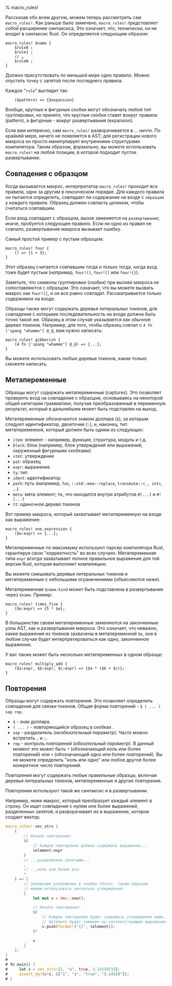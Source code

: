 % macro_rules!

Рассказав обо всем другом, можем теперь рассмотреть сам  `macro_rules!`. Как
раньше было замечено, `macro_rules!` *представляет собой* расширение синтаксисa,
Это означает, что, *технически*, он не входит в синтаксис Rust. Он определяется
следующим образом:

```ignore
macro_rules! $name {
    $rule0 ;
    $rule1 ;
    // …
    $ruleN ;
}
```

Должно присутствовать *по меньшей мере* одно правило. Можно опустить точку с
запятой после последнего правила.

Каждое "`rule`" выглядит так:

```ignore
    ($pattern) => {$expansion}
```

Вообще, круглые и фигурные скобки могут обозначать любой тип группировки, но
принято, что круглые скобки ставят вокруг правила (pattern), а фигурные - вокруг
развертывания (expansion).

Если вам интересно, сам  `macro_rules!` разворачивается в ... *ничто*. По
крайней мере, ничего не появляется в AST; для регистрации нового макроса он
просто манипулирует внутренними структурами компилятора. Таким образом,
*формально*, вы можете использовать `macro_rules!` на любой позиции, в которой
подходит пустое развертывание.

## Совпадения с образцом

Когда вызывается макрос, интерпретатор `macro_rules!` проходит все правила, одно
за другим в лексическом порядке. Для каждого правила он пытается определить,
совпадает ли содержание на входе с `образцом` у каждого правила. Образец должен
совпасть *целиком*, чтобы считаться совпавшим.

Если вход совпадает с образцом, вызов заменяется на `развертывание`; иначе,
пробуется следующее правило. Если ни одно из правил не совпало, развертывание
макроса вызывает ошибку.

Самый простой пример с пустым образцом:

```ignore
macro_rules! four {
    () => {1 + 3};
}
```

Этот образец считается совпавшим тогда и только тогда, когда вход тоже будет
пустым (*например*, `four!()`, `four![]` или `four!{}`).

Заметьте, что символы группировки (скобки) при вызове макроса *не*
сопоставляются с образцом. Это означает, что вы можете вызвать макрос как
`four![]`, и он все равно совпадет. Рассматривается только *содержимое* на
входе.

Образцы также могут содержать деревья литеральных токенов, для совпадения с
которыми последовательность на входе должна быть точно такой же. Образец в этом
случае указывается как обычное дерево токенов. Например, для того, чтобы образец
совпал с `4 fn ['spang "whammo"] @_@`, вам нужно написать:

```ignore
macro_rules! gibberish {
    (4 fn ['spang "whammo"] @_@) => {...};
}
```

Вы можете использовать любые деревья токенов, какие только сможете написать.

## Метапеременные

Образцы могут содержать метапеременные (captures). Это позволяет проверять вход
на совпадение с образцом, основываясь на некоторой общей категории грамматики,
получая преобразованный в переменную результат, который в дальнейшем может быть
подставлен на выход.

Метапеременные обозначаются знаком доллара (`$`), за которым следуют
идентификатор, двоеточие (`:`), и, наконец, тип метапеременной, который должен
быть одним из следующих:

* `item`: элемент - например, функция, структура, модуль и т.д.
* `block`: блок (например, блок утверждений или выражений, окруженный фигурными 
скобками)
* `stmt`: утверждение
* `pat`: образец
* `expr`: выражение
* `ty`: тип
* `ident`: идентификатор
* `path`: путь (например, `foo`, `::std::mem::replace`, `transmute::<_, int>`, …)
* `meta`: мета элемент; то, что находится внутри атрибутов `#[...]` и `#![...]` 
* `tt`: одиночное дерево токенов

Вот пример макроса, который захватывает метапеременную на входе как выражение:

```ignore
macro_rules! one_expression {
    ($e:expr) => {...};
}
```

Метапеременные по максимуму используют парсер компилятора Rust, гарантируя свою
"корректность" во всех случаях. Метапеременная типа `expr` *всегда* захватывает
полное правильное выражение для той версии Rust, которая выполняет компиляцию.

Вы можете смешивать деревья литеральных токенов и метапеременные с небольшими
ограничениями (объясняются ниже).

Метапеременная `$name:kind` может быть подставлена в развертывание через
`$name`. Пример:

```ignore
macro_rules! times_five {
    ($e:expr) => {5 * $e};
}
```

В большинстве своем метапеременные заменяются на законченные узлы AST, как и
развертывания макроса. Это означает, что неважно, какие выражения из токенов
захвачены в метапеременной `$e`, она в любом случае будет интерпретироваться как
одно, законченное выражение.

У вас также может быть несколько метапеременных в одном образце:

```ignore
macro_rules! multiply_add {
    ($a:expr, $b:expr, $c:expr) => {$a * ($b + $c)};
}
```

## Повторения

Образцы могут содержать повторения. Это позволяет определить совпадения для
связки токенов. Общая форма повторений - `$ ( ... ) sep rep`.

* `$` - знак доллара.
* `( ... )` - повторяющийся образец в скобках .
* `sep` - разделитель (*необязательный параметр*).  Часто можно встретить `,` и
`;`.
* `rep` - контроль повторений (*обязательный параметр*). В данный момент это 
может быть `*` (обозначающий ноль или более повторений) или `+` (обозначающий 
одно или более повторений). Вы не можете определить "ноль или одно" или любое 
другое более конкретное число повторений.

Повторения могут содержать любые правильные образцы, включая деревья литеральных
токенов, метапеременные и другие повторения.

Повторения используют такой же синтаксис и в развертывании.

Например, ниже макрос, который преобразует каждый элемент в строку. Он ищет
совпадения с нулем или более выражений, разделенных запятой, и разворачивает их
в выражение, которое создает вектор.

```rust
macro_rules! vec_strs {
    (
        // Начало повторения:
        $(
            // Каждое повторение должно содержать выражение...
            $element:expr
        )
        // ...разделенное запятыми...
        ,
        // ...ноль или более раз.
        *
    ) => {
        // Заключаем разложение в скобки (блок), таким образом, 
        // можем использовать несколько утверждений.
        {
            let mut v = Vec::new();

            // Начало повторения:
            $(
                // Каждое повторение будет содержать утверждение ниже, в котором
                // $element будет заменен на соответствующее выражение.
                v.push(format!("{}", $element));
            )*

            v
        }
    };
}
# 
# fn main() {
#     let s = vec_strs![1, "a", true, 3.14159f32];
#     assert_eq!(&*s, &["1", "a", "true", "3.14159"]);
# }
```

